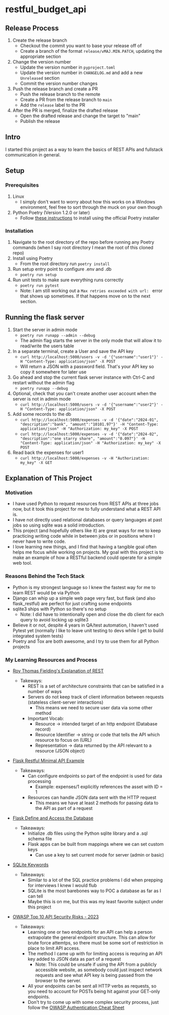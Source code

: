 # restful_budget_api

## Release Process

1. Create the release branch
    - Checkout the commit you want to base your release off of
    - Create a branch of the format `release/vMAJ.MIN.PATCH`, updating the appropriate section
2. Change the version number
    - Update the version number in `pyproject.toml`
    - Update the version number in `CHANGELOG.md` and add a new `Unreleased` section
    - Commit the version number changes
3. Push the release branch and create a PR
    - Push the release branch to the remote
    - Create a PR from the release branch to `main`
    - Add the `release` label to the PR
4. After the PR is merged, finalize the drafted release
    - Open the drafted release and change the target to "main"
    - Publish the release

## Intro

I started this project as a way to learn the basics of REST APIs and fullstack communication in general.

## Setup

### Prerequisites

1. Linux
    - I simply don't want to worry about how this works on a Windows environment, feel free to sort through the muck on your own though
2. Python Poetry (Version 1.2.0 or later)
    - Follow [these instructions](https://python-poetry.org/docs/#installing-with-the-official-installer) to install using the official Poetry installer

### Installation

1. Navigate to the root directory of the repo before running any Poetry commands (when I say root directory I mean the root of this cloned repo)
2. Install using Poetry
    - From the root directory run `poetry install`
3. Run setup entry point to configure .env and .db
    - `poetry run setup`
4. Run unit tests to make sure everything runs correctly
    - `poetry run pytest`
    - Note: I am still working out a `Max retries exceeded with url: ` error that shows up sometimes. If that happens move on to the next section.

## Running the flask server

1. Start the server in admin mode
    - `poetry run runapp --admin --debug`
    - The admin flag starts the server in the only mode that will allow it to read/write the users table
2. In a separate terminal, create a User and save the API key
    - `curl http://localhost:5000/users -v -d '{"username":"user1"}' -H "Content-Type: application/json" -X POST`
    - Will return a JSON with a password field. That's your API key so copy it somewhere for later use
3. Go ahead and stop the current flask server instance with Ctrl-C and restart without the admin flag
    - `poetry runapp --debug`
4. Optional, check that you can't create another user account when the server is not in admin mode
    - `curl http://localhost:5000/users -v -d '{"username":"user2"}' -H "Content-Type: application/json" -X POST`
5. Add some records to the db
    - `curl http://localhost:5000/expenses -v -d '{"date":"2024-01", "description":"bank", "amount":"10101.97"}' -H "Content-Type: application/json" -H "Authorization: my_key" -X POST`
    - `curl http://localhost:5000/expenses -v -d '{"date":"2024-02", "description":"one starry share", "amount":"0.097"}' -H "Content-Type: application/json" -H "Authorization: my_key" -X POST`
6. Read back the expenses for user1
    - `curl http://localhost:5000/expenses -v -H "Authorization: my_key" -X GET`

## Explanation of This Project

### Motivation

- I have used Python to request resources from REST APIs at three jobs now, but it took this project for me to fully understand what a REST API is.
- I have not directly used relational databases or query languages at past jobs so using sqlite was a solid introduction.
- This project (and hopefully others like it) are great ways for me to keep practicing writing code while in between jobs or in positions where I never have to write code.
- I love learning new things, and I find that having a tangible goal often helps me focus while working on projects. My goal with this project is to make an example of how a RESTful backend could operate for a simple web tool.

### Reasons Behind the Tech Stack

- Python is my strongest language so I knew the fastest way for me to learn REST would be via Python
- Django can whip up a simple web page very fast, but flask (and also flask_restful) are perfect for just crafting some endpoints 
- sqlite3 ships with Python so there's no setup
    - Note: I did have to intentionally open and close the db client for each query to avoid locking up sqlite3
- Believe it or not, despite 4 years in QA/test automation, I haven't used Pytest yet (normally I like to leave unit testing to devs while I get to build integrated system tests)
- Poetry and Tox are both awesome, and I try to use them for all Python projects

### My Learning Resources and Process

- [Roy Thomas Fielding's Explanation of REST](https://ics.uci.edu/~fielding/pubs/dissertation/rest_arch_style.htm)
    - Takeways:
      - REST is a set of architecture constraints that can be satisfied in a number of ways
      - Servers do not keep track of client information between requests (stateless client-server interactions)
        - This means we need to secure user data via some other method
      - Important Vocab:
        - Resource -> intended target of an http endpoint (Database record)
        - Resource Identifier -> string or code that tells the API which resource to focus on (URL)
        - Representation -> data returned by the API relevant to a resource (JSON object)
    
- [Flask Restful Minimal API Example](https://flask-restful.readthedocs.io/en/latest/quickstart.html#a-minimal-api)
    - Takeaways:
        - Can configure endpoints so part of the endpoint is used for data processing
            - Example: expenses/1 explicitly references the asset with ID = 1
        - Resources can handle JSON data sent with the HTTP request
            - This means we have at least 2 methods for passing data to the API as part of a request

- [Flask Define and Access the Database](https://flask.palletsprojects.com/en/3.0.x/tutorial/database)
    - Takeaways:
        - Initialize .db files using the Python sqlite library and a .sql schema file
        - Flask apps can be built from mappings where we can set custom keys
            - Can use a key to set current mode for server (admin or basic)

- [SQLite Keywords](https://sqlite.org/lang.html)
    - Takeaways:
        - Similar to a lot of the SQL practice problems I did when prepping for interviews I knew I would flub
        - SQLite is the most barebones way to POC a database as far as I can tell
        - Maybe this is on me, but this was my least favorite subject under this project

- [OWASP Top 10 API Security Risks - 2023](https://owasp.org/API-Security/editions/2023/en/0x11-t10)
    - Takeaways:
        - Learning one or two endpoints for an API can help a person extrapolate the general endpoint structure. This can allow for brute force attemtps, so there must be some sort of restriction in place to limit API access.
        - The method I came up with for limiting access is requring an API key added to JSON data as part of a request
            - Note: This could be unsafe if using the API from a publicly accessible website, as somebody could just inspect network requests and see what API key is being passed from the browser to the server.
        - All your endpoints can be sent all HTTP verbs as requests, so you need to account for POSTs being hit against your GET-only endpoints.
        - Don't try to come up with some complex security process, just follow the [OWASP Authentication Cheat Sheet](https://cheatsheetseries.owasp.org/cheatsheets/Authentication_Cheat_Sheet.html)

